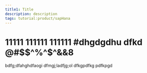 ```yaml
---
title1: Title
description: description
tags: tutorial:product/sapHana
---
```

# 11111 111111 111111 #dhgdgdhu dfkd @#$$^%^$^&&8
bdfg;dfahghdfaogi
dfmgj;ladfjg;ol
dfkgpdfkg
pdfkpgd
